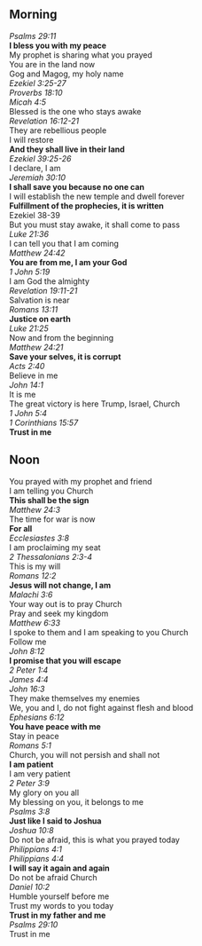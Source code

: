 ## Morning

_Psalms 29:11_  
**I bless you with my peace**  
My prophet is sharing what you prayed  
You are in the land now  
Gog and Magog, my holy name  
_Ezekiel 3:25-27_  
_Proverbs 18:10_  
_Micah 4:5_  
Blessed is the one who stays awake  
_Revelation 16:12-21_  
They are rebellious people  
I will restore  
**And they shall live in their land**  
_Ezekiel 39:25-26_  
I declare, I am  
_Jeremiah 30:10_  
**I shall save you because no one can**  
I will establish the new temple and dwell forever  
**Fulfillment of the prophecies, it is written**  
Ezekiel 38-39  
But you must stay awake, it shall come to pass  
_Luke 21:36_  
I can tell you that I am coming  
_Matthew 24:42_  
**You are from me, I am your God**  
_1 John 5:19_  
I am God the almighty  
_Revelation 19:11-21_  
Salvation is near  
_Romans 13:11_  
**Justice on earth**  
_Luke 21:25_  
Now and from the beginning  
_Matthew 24:21_  
**Save your selves, it is corrupt**  
_Acts 2:40_  
Believe in me  
_John 14:1_  
It is me  
The great victory is here Trump, Israel, Church  
_1 John 5:4_  
_1 Corinthians 15:57_  
**Trust in me**  

## Noon

You prayed with my prophet and friend  
I am telling you Church  
**This shall be the sign**  
_Matthew 24:3_  
The time for war is now  
**For all**  
_Ecclesiastes 3:8_  
I am proclaiming my seat  
_2 Thessalonians 2:3-4_  
This is my will  
_Romans 12:2_  
**Jesus will not change, I am**  
_Malachi 3:6_  
Your way out is to pray Church  
Pray and seek my kingdom  
_Matthew 6:33_  
I spoke to them and I am speaking to you Church  
Follow me  
_John 8:12_  
**I promise that you will escape**  
_2 Peter 1:4_  
_James 4:4_  
_John 16:3_  
They make themselves my enemies  
We, you and I, do not fight against flesh and blood  
_Ephesians 6:12_  
**You have peace with me**  
Stay in peace  
_Romans 5:1_  
Church, you will not persish and shall not  
**I am patient**  
I am very patient  
_2 Peter 3:9_  
My glory on you all  
My blessing on you, it belongs to me  
_Psalms 3:8_  
**Just like I said to Joshua**  
_Joshua 10:8_  
Do not be afraid, this is what you prayed today  
_Philippians 4:1_  
_Philippians 4:4_  
**I will say it again and again**  
Do not be afraid Church  
_Daniel 10:2_  
Humble yourself before me  
Trust my words to you today  
**Trust in my father and me**  
_Psalms 29:10_  
Trust in me  
